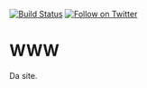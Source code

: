[![Build Status](https://travis-ci.org/pdparchitect/www.svg?branch=master)](https://travis-ci.org/pdparchitect/www)
[![Follow on Twitter](https://img.shields.io/twitter/follow/pdparchitect.svg?logo=twitter)](https://twitter.com/pdparchitect)

# WWW

Da site.
